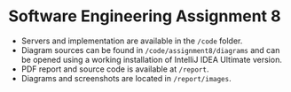 # Software Engineering Assignment 8
	
- Servers and implementation are available in the `/code` folder.
- Diagram sources can be found in `/code/assignment8/diagrams` and can be opened using a working installation of IntelliJ IDEA Ultimate version.
- PDF report and source code is available at `/report`.
- Diagrams and screenshots are located in `/report/images`.
